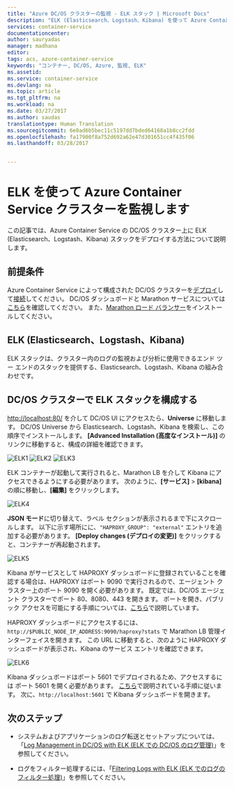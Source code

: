 ```yaml
---
title: "Azure DC/OS クラスターの監視 - ELK スタック | Microsoft Docs"
description: "ELK (Elasticsearch、Logstash、Kibana) を使って Azure Container Service クラスター内の DC/OS クラスターを監視します。"
services: container-service
documentationcenter: 
author: sauryadas
manager: madhana
editor: 
tags: acs, azure-container-service
keywords: "コンテナー, DC/OS, Azure, 監視, ELK"
ms.assetid: 
ms.service: container-service
ms.devlang: na
ms.topic: article
ms.tgt_pltfrm: na
ms.workload: na
ms.date: 03/27/2017
ms.author: saudas
translationtype: Human Translation
ms.sourcegitcommit: 6e0ad6b5bec11c5197dd7bded64168a1b8cc2fdd
ms.openlocfilehash: fa17900f8a752d692a62e47d301651cc4f435f06
ms.lasthandoff: 03/28/2017


---
```

# <a name="monitor-an-azure-container-service-cluster-with-elk"></a>ELK を使って Azure Container Service クラスターを監視します
この記事では、Azure Container Service の DC/OS クラスター上に ELK (Elasticsearch、Logstash、Kibana) スタックをデプロイする方法について説明します。 

## <a name="prerequisites"></a>前提条件
Azure Container Service によって構成された DC/OS クラスターを[デプロイ](container-service-deployment.md)して[接続](container-service-connect.md)してください。 DC/OS ダッシュボードと Marathon サービスについては[こちら](container-service-mesos-marathon-ui.md)を確認してください。 また、[Marathon ロード バランサー](container-service-load-balancing.md)をインストールしてください。


## <a name="elk-elasticsearch-logstash-kibana"></a>ELK (Elasticsearch、Logstash、Kibana)
ELK スタックは、クラスター内のログの監視および分析に使用できるエンド ツー エンドのスタックを提供する、Elasticsearch、Logstash、Kibana の組み合わせです。

## <a name="configure-the-elk-stack-on-a-dcos-cluster"></a>DC/OS クラスターで ELK スタックを構成する
[http://localhost:80/](http://localhost:80/) を介して DC/OS UI にアクセスたら、**Universe** に移動します。 DC/OS Universe から Elasticsearch、Logstash、Kibana を検索し、この順序でインストールします。 **[Advanced Installation (高度なインストール)]** のリンクに移動すると、構成の詳細を確認できます。

![ELK1](./media/container-service-monitoring-elk/elk1.PNG) ![ELK2](./media/container-service-monitoring-elk/elk2.PNG) ![ELK3](./media/container-service-monitoring-elk/elk3.PNG) 

ELK コンテナーが起動して実行されると、Marathon LB を介して Kibana にアクセスできるようにする必要があります。 次のように、**[サービス]** > **[kibana]** の順に移動し、**[編集]** をクリックします。

![ELK4](./media/container-service-monitoring-elk/elk4.PNG)


**JSON モード**に切り替えて、ラベル セクションが表示されるまで下にスクロールします。
以下に示す場所にに、`"HAPROXY_GROUP": "external"` エントリを追加する必要があります。
**[Deploy changes (デプロイの変更)]** をクリックすると、コンテナーが再起動されます。

![ELK5](./media/container-service-monitoring-elk/elk5.PNG)


Kibana がサービスとして HAPROXY ダッシュボードに登録されていることを確認する場合は、HAPROXY はポート 9090 で実行されるので、エージェント クラスター上のポート 9090 を開く必要があります。
既定では、DC/OS エージェント クラスターでポート 80、8080、443 を開きます。
ポートを開き、パブリック アクセスを可能にする手順については、[こちら](container-service-enable-public-access.md)で説明しています。

HAPROXY ダッシュボードにアクセスするには、`http://$PUBLIC_NODE_IP_ADDRESS:9090/haproxy?stats` で Marathon LB 管理インターフェイスを開きます。
この URL に移動すると、次のように HAPROXY ダッシュボードが表示され、Kibana のサービス エントリを確認できます。

![ELK6](./media/container-service-monitoring-elk/elk6.PNG)


Kibana ダッシュボードはポート 5601 でデプロイされるため、アクセスするには ポート 5601 を開く必要があります。 [こちら](container-service-enable-public-access.md)で説明されている手順に従います。 次に、`http://localhost:5601` で Kibana ダッシュボードを開きます。

## <a name="next-steps"></a>次のステップ

* システムおよびアプリケーションのログ転送とセットアップについては、「[Log Management in DC/OS with ELK (ELK での DC/OS のログ管理)](https://docs.mesosphere.com/1.8/administration/logging/elk/)」を参照してください。

* ログをフィルター処理するには、「[Filtering Logs with ELK (ELK でのログのフィルター処理)](https://docs.mesosphere.com/1.8/administration/logging/filter-elk/)」を参照してください。 

 


